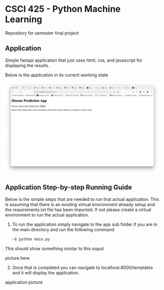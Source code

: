 # CSCI 425 - Python Machine Learning

Repository for semester final project

## Application

Simple fastapi application that just uses html, css, and javascript for displaying the results.

Below is the application in its current working state

![app](disease_prediction.png)


## Application Step-by-step Running Guide

Below is the simple steps that are needed to run that actual application. This is assuming that there is an existing virtual environment already setup and the requirements.txt file has been imported. If not please create a virtual environment to run the actual application.

1. To run the application simply navigate to the app sub folder if you are in the main directory and run the following command

   ```bash
   ~$ python main.py
   ```

This should show something similar to this ouput

picture here


2. Once that is completed you can navigate to localhost:8000/templates and it will display the application.

application picture
